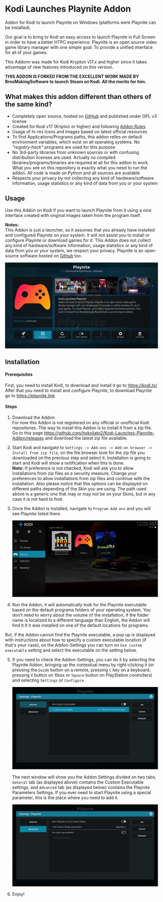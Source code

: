 # Kodi Launches Playnite Addon
Addon for Kodi to launch Playnite on Windows (platforms were Playnite can be installed).

Our goal is to bring to Kodi an easy access to launch Playnite in Full Screen in order to have a better HTPC experience. Playnite is an open source video game library manager with one simple goal: To provide a unified interface for all of your games.

This Addonn was made for Kodi Krypton v17.x and higher since it takes advantage of new features introduced on this version.

**THIS ADDON IS FORKED FROM THE EXCELLENT WORK MADE BY BrosMakingSoftware to launch Steam on Kodi. All the merits for him.**

## What makes this addon different than others of the same kind?
- Completely open source, hosted on [GitHub](https://github.com/hoksilato2/Kodi-Launches-Steam-Addon/blob/master/README.md#kodi-launches-steam-addon) and published under GPL v3 license
- Created for Kodi v17 (Kripton or higher) and following  [Addon Rules](http://kodi.wiki/view/Add-on_rules)
- Usage of hi-res icons and images based on latest official resources
- To find Applications/Programs paths, this addon relies on default environment variables, which exist on all operating systems. No _"registry-hack"_ programs are used for this purpose
- No 3rd-party libraries from unknown sources or with confusing distribution licenses are used. Actually no compiled libraries/programs/binaries are required at all for this addon to work. What you see on this repository is exactly what you need to run the addon. All code is made on Python and all sources are available
- Respects your privacy by not collecting any kind of hardware/software information, usage statistics or any kind of data from you or your system

## Usage
Use this Addon on Kodi if you want to launch Playnite from it using a nice interface created with original images taken from the program itself.

**Notes:**  
This Addon is just a launcher, so it assumes that you already have installed and configured Playnite on your system. It will not assist you to install or configure Playnite or download games for it. This Addon does not collect any kind of hardware/software information, usage statistics or any kind of data from you or your system, we respect your privacy. Playnite is an open-source software hosted on [Github](https://github.com/JosefNemec/Playnite/wiki) too.


![Addon-Selected-Information.jpg](/script.kodi.launches.playnite/resources/addon-screenshots/Addon-Selected-Information.jpg)


## Installation

#### Prerequisites
First, you need to install Kodi, to download and install it go to https://kodi.tv/  
After that you need to install and configure Playnite, to download Playnite go to https://playnite.link.

#### Steps
1. Download the Addon:   
   For now this Addon is not registered on any official or unofficial Kodi repositories. The way to install this Addon is to install it from a zip file.  
   Go to this page https://github.com/hoksilato2/Kodi-Launches-Playnite-Addon/releases and download the latest zip file available.

2. Start Kodi and navigate to `Settings -> Add-ons -> Add-on browser -> Install from zip file`, on the file browser look for the zip file you downloaded on the previous step and select it. Installation is going to start and Kodi will show a notification when this is done.   
   **Note:** If preference is not checked, Kodi will ask you to allow installations from zip files as a security measure. Change your preferences to allow installations from zip files and continue with the installation. Also please notice that this options can be displayed on different paths depending of the Skin you are using. The path used above is a generic one that may or may not be on your Skins, but in any case it is not hard to find.

3. Once the Addon is installed, navigate to `Program Add-ons` and you will see Playnite listed there.   

   ![Addon-Selected.jpg](script.kodi.launches.playnite/resources/addon-screenshots/Addon-Selected.jpg)

4. Run the Addon, it will automatically look for the Playnite executable based on the default programs folders of your operating system. You don't need to worry about the volume of the installation, if the folder name is localized to a different language than English, the Addon will find it if it was installed on one of the default locations for programs.

  But, if the Addon cannot find the Playnite executable, a pop up is displayed with instructions about how to specify a custom executable location (if that's your case), on the Addon-Settings you can turn on `Use custom executable` setting and select the executable on the setting below.

5. If you need to check the Addon-Settings, you can do it by selecting the Playnite Addon, bringing up the contextual menu by right-clicking it (or pressing the `Guide` button on a remote, pressing `C` key on a keyboard, pressing `X` button on Xbox or `Square` button on PlayStation controllers) and selecting `Settings` or `Configure`.

   ![Addon-Settings.jpg](script.kodi.launches.playnite/resources/addon-screenshots/Addon-Settings-1.jpg)

   The next window will show you the Addon Settings divided on two tabs, `General` tab (as displayed above) contains the Custom Executable settings, and `Advanced` tab (as displayed below) contains the Playnite Parameters Settings. If you ever need to start Playnite using a special parameter, this is the place where you need to add it.

   ![Addon-Settings-Edit-Executable.jpg](script.kodi.launches.playnite/resources/addon-screenshots/Addon-Settings-2.jpg)

6. Enjoy!
